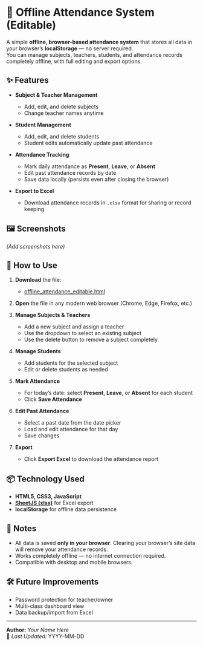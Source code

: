 # 📘 Offline Attendance System (Editable)

A simple **offline, browser-based attendance system** that stores all data in your browser’s **localStorage** — no server required.  
You can manage subjects, teachers, students, and attendance records completely offline, with full editing and export options.

## ✨ Features

- **Subject & Teacher Management**
  - Add, edit, and delete subjects
  - Change teacher names anytime

- **Student Management**
  - Add, edit, and delete students
  - Student edits automatically update past attendance

- **Attendance Tracking**
  - Mark daily attendance as **Present**, **Leave**, or **Absent**
  - Edit past attendance records by date
  - Save data locally (persists even after closing the browser)

- **Export to Excel**
  - Download attendance records in `.xlsx` format for sharing or record keeping

## 🖼 Screenshots

*(Add screenshots here)*

## 🚀 How to Use

1. **Download** the file:
   - [offline_attendance_editable.html](offline_attendance_editable.html)

2. **Open** the file in any modern web browser (Chrome, Edge, Firefox, etc.)

3. **Manage Subjects & Teachers**
   - Add a new subject and assign a teacher
   - Use the dropdown to select an existing subject
   - Use the delete button to remove a subject completely

4. **Manage Students**
   - Add students for the selected subject
   - Edit or delete students as needed

5. **Mark Attendance**
   - For today’s date: select **Present**, **Leave**, or **Absent** for each student
   - Click **Save Attendance**

6. **Edit Past Attendance**
   - Select a past date from the date picker
   - Load and edit attendance for that day
   - Save changes

7. **Export**
   - Click **Export Excel** to download the attendance report

## 📦 Technology Used

- **HTML5, CSS3, JavaScript**
- **[SheetJS (xlsx)](https://github.com/SheetJS/sheetjs)** for Excel export
- **localStorage** for offline data persistence

## 📌 Notes

- All data is saved **only in your browser**. Clearing your browser’s site data will remove your attendance records.
- Works completely offline — no internet connection required.
- Compatible with desktop and mobile browsers.

## 🛠 Future Improvements

- Password protection for teacher/owner
- Multi-class dashboard view
- Data backup/import from Excel

---

**Author:** *Your Name Here*  
📅 *Last Updated:* YYYY-MM-DD
